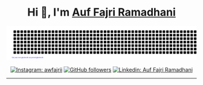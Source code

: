 <h1 align="center"> Hi 👋, I'm <a href="https://id.linkedin.com/in/auf-fajri-ramadhani-556528274">Auf Fajri Ramadhani</a></h1>
<div align="center">

[![jasineri/gitartwork](gitartwork.svg)](https://github.com/awfajri/awfajri)

</div>
<div align="center">

[![Instagram: awfajrii](https://img.shields.io/badge/-FOLLOW-blue?style=for-the-badge&logo=Instagram&link=https://www.instagram.com/awfajrii/)][instagram]
[![GitHub followers](https://img.shields.io/github/followers/frdynsh?logo=GitHub&style=for-the-badge)][github]
[![Linkedin: Auf Fajri Ramadhani](https://img.shields.io/badge/-CONNECT%20ME%20IN%20LINKEDLN-blue?style=for-the-badge&logo=Linkedin&link=https://id.linkedin.com/in/auf-fajri-ramadhani-556528274/)][linkedin]

</div>

<!-- <div align="center">
  <a href="https://drive.google.com/file/d/16ye5Hj36lzZN-J1mN_-ATgAmLqFvQ5PX/view?usp=sharing" target="_blank">
    <img src="https://img.shields.io/badge/See%20My%20CV-Open%20Now-brightgreen?style=for-the-badge" alt="See My CV">
  </a>
</div> -->

---

[linkedin]: https://id.linkedin.com/in/auf-fajri-ramadhani-556528274
[github]: https://github.com/awfajri/awfajri
[instagram]: https://www.instagram.com/awfajrii/
[email]: awfajrii@gmail.com

